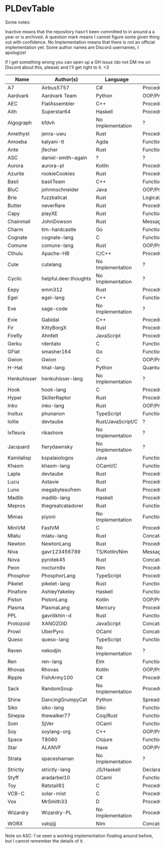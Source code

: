 # PLDevTable
Some notes:

Inactive means that the repository hasn't been committed to in around a a year or is archived. A question mark means I cannot figure some given thing out with confidence. No Implementation means that there is not an official implementation yet. Some author names are Discord usernames, I apologize!

If I get something wrong you can open up a GH issue (do not DM me on Discord about this, please) and I'll get right to it. <3

| Name        | Author(s)             | Language          | Paradigm(s)               | State    |
| ----------- | --------------------- | ----------------- | ------------------------- | -------- |
| A7          | Airbus5757            | C#                | Procedural                | Active   |
| Aardvark    | Aardvark Team         | Python            | OOP/Procedural            | Active   |
| AEC         | FlatAssembler         | C++               | Procedural                | Active   |
| Aith        | Superstar64           | Haskell           | Procedural/Functional     | Active   |
| Algograph   | kfdvh                 | No Implementation | ?                         | ?        |
| Amethyst    | jenra-uwu             | Rust              | Procedural/Functional     | Active   |
| Amoeba      | kalyani-tt            | Agda              | Functional                | Active   |
| Ante        | jfecher               | Rust              | Functional                | Active   |
| ASC         | daniel-smith-again    | ?                 | ?                         | ?        |
| Aurora      | aurora-pl             | Kotlin            | Procedural                | Active   |
| Azurite     | rookieCookies         | Rust              | Procedural                | Active   |
| Basil       | basilTeam             | C++               | Functional                | Inactive |
| BluC        | johnmschneider        | Java              | OOP/Procedural            | Inactive |
| Brie        | fuzzballcat           | Rust              | Logical/Array             | Active   |
| Butter      | neverRare             | Rust              | Procedural                | Active   |
| Capy        | playXE                | Rust              | Functional                | Active   |
| Chainmail   | JohnDowson            | Rust              | Message                   | Active   |
| Charm       | tim-hardcastle        | Go                | Functional                | Active   |
| Cognate     | cognate-lang          | C                 | Functional                | Active   |
| Comune      | comune-lang           | Rust              | OOP/Procedural            | Active   |
| Cthulu      | Apache-HB             | C/C++             | Procedural                | Active   |
| Cute        | cutelang              | No Implementation | ?                         | ?        |
| Cyclic      | helpful.deer.thoughts | No Implementation | ?                         | ?        |
| Eepy        | emm312                | Rust              | Procedural                | Active   |
| Egel        | egel-lang             | C++               | Functional                | Active   |
| Eve         | sage-code             | No Implementation | ?                         | ?        |
| Evie        | Gabidal               | C++               | Procedural                | Active   |
| Fir         | KittyBorgX            | Rust              | Procedural                | Inactive |
| Firefly     | Ahnfelt               | JavaScript        | Procedural                | Active   |
| Gerku       | rdentato              | C                 | Functional                | Inactive |
| GFlat       | smasher164            | Go                | Functional                | Active   |
| Gwion       | Gwion                 | C                 | OOP/Procedural/Musical    | Active   |
| H-Hat       | hhat-lang             | Python            | Quantum                   | Active   |
| Henkuhisser | henkuhisser-lang      | No Implementation | ?                         | Inactive |
| Hook        | hook-lang             | C                 | Procedural                | Active   |
| Hyper       | SkillerRaptor         | Rust              | Procedural                | Inactive |
| Inko        | inko-lang             | Rust              | OOP/Procedural            | Active   |
| Insitux     | phunanon              | TypeScript        | Functional                | Active   |
| Iolite      | devtaube              | Rust/JavaScript/C | ?                         | Active   |
| Ixfleura    | rikashore             | No Implementation | ?                         | Active   |
| Jacquard    | fierydawnsky          | No Implementation | ?                         | ?        |
| Kamilalisp  | kspalaiologos         | Java              | Functional                | Active   |
| Khasm       | khasm-lang            | OCaml/C           | Functional                | Active   |
| Lapla       | devtaube              | Rust              | Procedural                | Inactive |
| Lucu        | Astavie               | Rust              | Procedural                | Active   |
| Luno        | megabytesofrem        | Rust              | Procedural                | Active   |
| Madlib      | madlib-lang           | Haskell           | Procedural/Functional     | Active   |
| Mepros      | thegreatcatadorer     | Rust              | Functional                | Active   |
| Mimas       | piyoni                | No Implementation | Functional                | ?        |
| MiniVM      | FastVM                | C                 | Procedural                | Active   |
| Mlatu       | mlatu-lang            | Rust              | Concatenative             | Active   |
| Newton      | NewtonLang            | Rust              | Procedural                | Active   |
| Niva        | gavr123456789         | TS/Kotlin/Nim     | Message                   | Active   |
| Nova        | pyrotek45             | Rust              | Concatenative/Procedural  | Active   |
| Peon        | nocturn9x             | Nim               | Procedural                | Active   |
| Phosphor    | PhosphorLang          | TypeScript        | Procedural                | Active   |
| Pikelet     | pikelet-lang          | Rust              | Functional                | Inactive |
| Pinafore    | AshleyYakeley         | Haskell           | Functional                | Active   |
| Piston      | PistonLang            | Kotlin            | OOP/Procedural            | Active   |
| Plasma      | PlasmaLang            | Mercury           | Procedural/Functional     | Active   |
| PPL         | gavrilikhin-d         | Rust              | Functional                | Active   |
| Protozoid   | XANOZOID              | JavaScript        | Concatenative             | Active   |
| Prowl       | UberPyro              | OCaml             | Concatenative/Logic       | Active   |
| Queso       | queso-lang            | TypeScript        | Functional                | Active   |
| Raven       | nekodjin              | No Implementation | ?                         | Inactive |
| Ren         | ren-lang              | Elm               | Functional                | Inactive |
| Rhovas      | Rhovas                | Kotlin            | OOP/Procedural/Functional | Active   |
| Ripple      | FishArmy100           | C#                | Procedural                | Active   |
| Sack        | RandomSoup            | No Implementation | Procedural                | Active   |
| Shine       | DancingGrumpyCat      | Python            | Spreadsheet(?)            | Active   |
| Siko        | siko-lang             | Siko              | Functional                | Active   |
| Sinepia     | thewalker77           | Coq/Rust          | Functional                | Active   |
| Som         | SjVer                 | OCaml             | Functional                | Active   |
| Soy         | soylang-org           | C++               | OOP/Procedural            | Active   |
| Space       | T8080                 | Clojure           | Functional                | Inactive |
| Star        | ALANVF                | Haxe              | OOP/Procedural            | Active   |
| Strata      | spaceshaman           | No Implementation | ?                         | ?        |
| Strictly    | strictly-lang         | JS/Haskell        | Declarative               | Inactive |
| Styff       | aradarbel10           | OCaml             | Functional                | Inactive |
| Toy         | Ratstail91            | C                 | Procedural                | Active   |
| VCB-C       | solar-mist            | C                 | Procedural                | Active   |
| Vox         | MrSmith33             | D                 | Procedural                | Active   |
| Wizardry    | Wizardry-PL           | No Implementation | Procedural                | Inactive |
| WORX        | vatsjijj              | Nim               | Concatenative             | Active   |

Note on ASC: I've seen a working implementation floating around before, but I cannot remember the details of it.
